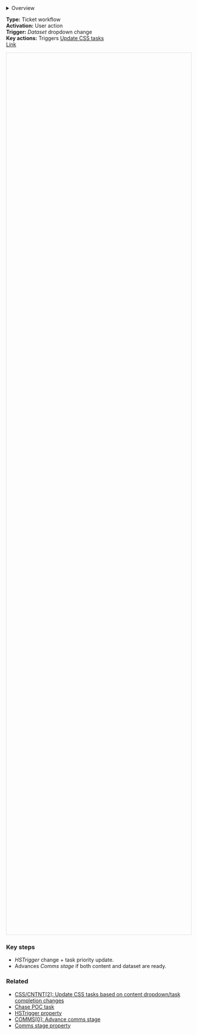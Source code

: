 <details><summary>Overview</summary>
<p>Since the <em>Dataset</em> property contributes both to the <u>Chase POC</u> title/email text and also to the <em>Comms stage</em> property, any change to <em>Dataset</em> triggers a CSS task update and may also advance the <em>Comms stage</em> to <u>Confirm ready for set-up</u> (if the content is also ready).</p></details>  

**Type:** Ticket workflow  
**Activation:** User action  
**Trigger:** *Dataset* dropdown change  
**Key actions:** Triggers <u>Update CSS tasks</u>  
<a target="_blank" href="https://app-eu1.hubspot.com/workflows/3479931/platform/flow/2280078555/edit">Link</a>  

<div id="viewer" style="width:100%;height:60vh;border:1px solid #ddd;"></div>
<script src="https://cdn.jsdelivr.net/npm/openseadragon@4.1/build/openseadragon/openseadragon.min.js"></script>
<script>
  document.addEventListener('DOMContentLoaded', function () {
    var basePath = window.location.pathname.replace(/\/workflows\/.*/, '/');
    var imgUrl = basePath + "images/CSS-CNTNT-0-Dataset-dropdown-change.png";
    OpenSeadragon({ id: "viewer", prefixUrl: "https://cdn.jsdelivr.net/npm/openseadragon@4.1/build/openseadragon/images/", tileSources: { type: "image", url: imgUrl, buildPyramid: false }, showNavigator: true, showZoomControl: true, showHomeControl: true, showFullPageControl: false });
  });
</script>

### Key steps  
- *HSTrigger* change + task priority update.  
- Advances *Comms stage* if both content and dataset are ready.

### Related  
- [CSS/CNTNT[2]: Update CSS tasks based on content dropdown/task completion changes](../workflows/CSS-CNTNT-2-Update-CSS-tasks.md)  
- [Chase POC task](../articles/CSS-tasks-Chase-POC.md)  
- [HSTrigger property](../articles/Workflow-internal-properties.md#hstrigger)  
- [COMMS[0]: Advance comms stage]()  
- [Comms stage property](../articles/Workflow-internal-properties.md#comms-stage)  